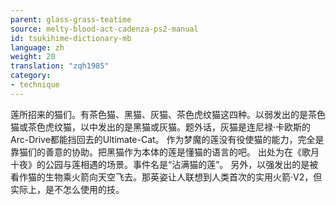 ```yaml
---
parent: glass-grass-teatime
source: melty-blood-act-cadenza-ps2-manual
id: tsukihime-dictionary-mb
language: zh
weight: 20
translation: "zqh1985"
category:
- technique
---
```


莲所招来的猫们。有茶色猫、黑猫、灰猫、茶色虎纹猫这四种。以弱发出的是茶色猫或茶色虎纹猫，以中发出的是黑猫或灰猫。题外话，灰猫是连尼禄·卡欧斯的Arc-Drive都能挡回去的Ultimate-Cat。
作为梦魔的莲没有役使猫的能力，完全是靠猫们的善意的协助。把黑猫作为本体的莲是懂猫的语言的吧。
出处为在《歌月十夜》的公园与莲相遇的场景。事件名是“沾满猫的莲”。
另外，以强发出的是被看作猫的生物乘火箭向天空飞去。那英姿让人联想到人类首次的实用火箭·V2，但实际上，是不怎么使用的技。
